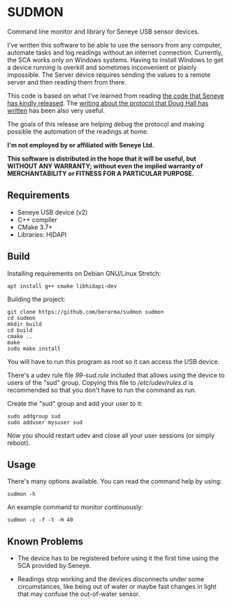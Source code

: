 # SUDMON

Command line monitor and library for Seneye USB sensor devices.

I've written this software to be able to use the sensors from any computer,
automate tasks and log readings without an internet connection. Currently, the
SCA works only on Windows systems. Having to install Windows to get a device
running is overkill and sometimes inconvenient or plainly impossible. The
Server device requires sending the values to a remote server and then reading
them from there.

This code is based on what I've learned from reading
[the code that Seneye has
kindly released](https://github.com/seneye/SUDDriver). The [writing about the protocol that Doug Hall has written](https://github.com/dhallgb/Seneye-MQTT/blob/master/protocol.mdown) has been also very useful.

The goals of this release are helping debug the protocol and making possible
the automation of the readings at home.

**I'm not employed by or affiliated with Seneye Ltd.**

**This software is distributed in the hope that it will be useful,
but WITHOUT ANY WARRANTY; without even the implied warranty of
MERCHANTABILITY or FITNESS FOR A PARTICULAR PURPOSE.**

## Requirements

- Seneye USB device (v2)
- C++ compiler
- CMake 3.7+
- Libraries: HIDAPI

## Build

Installing requirements on Debian GNU/Linux Stretch:

```
apt install g++ cmake libhidapi-dev
```

Building the project:

```
git clone https://github.com/berarma/sudmon sudmon
cd sudmon
mkdir build
cd build
cmake ..
make
sudo make install
```

You will have to run this program as root so it can access the USB device.

There's a udev rule file *99-sud.rule* included that allows using the device to
users of the "sud" group. Copying this file to */etc/udev/rules.d* is
recommended so that you don't have to run the command as run.

Create the "sud" group and add your user to it:

```
sudo addgroup sud
sudo adduser mysuser sud
```

Now you should restart udev and close all your user sessions (or simply reboot).

## Usage

There's many options available. You can read the command help by using:

```
sudmon -h
```

An example command to monitor continuously:

```
sudmon -c -f -t -H 40
```

## Known Problems

- The device has to be registered before using it the first time using the SCA
provided by Seneye.

- Readings stop working and the devices disconnects under some circumstances,
like being out of water or maybe fast changes in light that may confuse the
out-of-water sensor.

